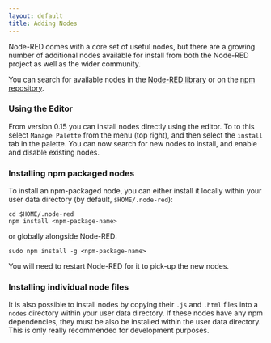 ```yaml
---
layout: default
title: Adding Nodes
---
```


Node-RED comes with a core set of useful nodes, but there are a growing number
of additional nodes available for install from both the Node-RED project as well
as the wider community.

You can search for available nodes in the [Node-RED library](http://flows.nodered.org)
or on the [npm repository](https://www.npmjs.com/browse/keyword/node-red).

### Using the Editor

From version 0.15 you can install nodes directly using the editor. To to this select
`Manage Palette` from the menu (top right), and then select the `install` tab in the palette.
You can now search for new nodes to install, and enable and disable existing nodes.

### Installing npm packaged nodes

To install an npm-packaged node, you can either install it locally within your
user data directory (by default, `$HOME/.node-red`):

    cd $HOME/.node-red
    npm install <npm-package-name>

or globally alongside Node-RED:

    sudo npm install -g <npm-package-name>

You will need to restart Node-RED for it to pick-up the new nodes.

### Installing individual node files

It is also possible to install nodes by copying their `.js` and `.html` files into
a `nodes` directory within your user data directory. If these nodes have any npm
dependencies, they must be also be installed within the user data directory.
This is only really recommended for development purposes.
